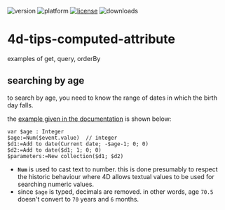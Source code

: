 ![version](https://img.shields.io/badge/version-20%2B-E23089)
![platform](https://img.shields.io/static/v1?label=platform&message=mac-intel%20|%20mac-arm%20|%20win-64&color=blue)
[![license](https://img.shields.io/github/license/miyako/4d-tips-computed-attribute)](LICENSE)
![downloads](https://img.shields.io/github/downloads/miyako/4d-tips-computed-attribute/total)

# 4d-tips-computed-attribute
examples of get, query, orderBy

## searching by age

to search by age, you need to know the range of dates in which the birth day falls.

the [example given in the documentation](https://developer.4d.com/docs/ORDA/ordaClasses#function-query-attributename) is shown below:

```4d
var $age : Integer
$age:=Num($event.value)  // integer
$d1:=Add to date(Current date; -$age-1; 0; 0)
$d2:=Add to date($d1; 1; 0; 0)
$parameters:=New collection($d1; $d2)
```
* **`Num`** is used to cast text to number. this is done presumably to respect the historic behaviour where 4D allows textual values to be used for searching numeric values.
* since `$age` is typed, decimals are removed. in other words, age `70.5` doesn't convert to `70` years and `6` months.
